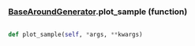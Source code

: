 ### [BaseAroundGenerator](BaseAroundGenerator.md).plot_sample (function)


```py

def plot_sample(self, *args, **kwargs)

```


